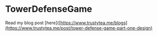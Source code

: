 # TowerDefenseGame

Read my blog post [here]([https://www.trustytea.me/blogs](https://www.trustytea.me/post/tower-defense-game-part-one-design)
